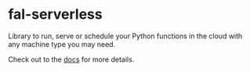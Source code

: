 # fal-serverless

Library to run, serve or schedule your Python functions in the cloud with any machine type you may need.

Check out to the [docs](https://docs.fal.ai/fal-serverless/quickstart) for more details.

